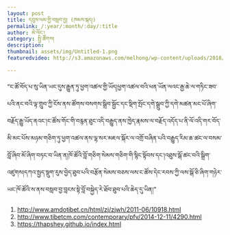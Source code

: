 ```yaml
---
layout: post
title: དབུས་ལམ་གྱི་བསླབ་བྱ། (ཁམས་སྐད།)
permalink: /:year/:month/:day/:title
author: མེ་ལོང་།
category: སྤྱི་ཚོགས།
description: 
thumbnail: assets/img/Untitled-1.png
featuredvideo: http://s3.amazonaws.com/melhong/wp-content/uploads/2018/04/24142655/Khamkay.mp4

---
```


“ང་ཚོ་བོད་པ་སུ་ཡིན་ཡང་དུས་རྒྱུན་ཏུ་ཕྱག་འཚལ་གྱི་ཡོད།ཕྱག་འཚལ་བའི་ཕན་ཡོན་ལའང་རྒྱ་ཆེ་ལ་གཏིང་ཟབ་པའི་ནང་བའི་ལྟ་གྲུབ་ཀྱི་ངོས་ནས་ཚོགས་བསགས་སྒྲིབ་སྦྱོང་དང་སྡིག་སྤོང་དགེ་སྒྲུབ་ཀྱི་དགེ་མཚན་མང་པོ་ཞིག་བརྗོད་རྒྱུ་ཡོད་ནའང་།ང་ཚོས་གོང་གི་བརྙན་ཐུང་འདི་བརྒྱུད་ནས་ཁྱེད་རྣམས་ལ་བརྗོད་འདོད་པ་ནི་ལོ་འདི་གར་བོད་མི་མང་པོས་མཉམ་གཅིག་ཏུ་ཕྱག་འཚལ་ནས་ལྷ་སར་མཇལ་སྐོར་ལ་འགྲོ་བཞིན་པའི་བརྒྱུད་རིམ་ཆ་ཚང་ལ་བསམ་བློ་ཞིབ་མོ་ཞིག་བཏང་བ་ཡིན་ན།ཁོ་ཚོའི་བློ་གཅིག་སེམས་གཅིག་གི་སྙིང་སྟོབས་དང་།འཐུས་སྒོ་ཚང་བའི་སྒྲིག་འཛུགས།དཀའ་སྤྱད་སྡུག་རུས་བྱེད་ཐུབ་པའི་བརྩོན་སེམས་བཅས་ལས་ང་ཚོས་དེང་རབས་ཀྱི་ལས་སྒོ་ཅི་ཞིག་གཉེར་ཡང་ཁོ་ཚོའི་ས་ནས་བསླབ་བྱ་བླངས་སྟེ་བློ་བསྐྱེད་རེ་ཐོབ་ཐུབ་པའི་ཆེད་དུ་ཡིན།”

1) <a href="http://www.amdotibet.cn/html/zj/zjwh/2011-06/10918.html">http://www.amdotibet.cn/html/zj/zjwh/2011-06/10918.html</a>
2) <a href="http://www.tibetcm.com/contemporary/pfv/2014-12-11/4290.html">http://www.tibetcm.com/contemporary/pfv/2014-12-11/4290.html</a>
3) <a href="https://thapshey.github.io/index.html">https://thapshey.github.io/index.html</a>